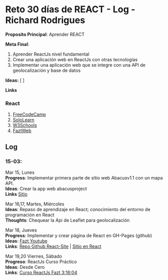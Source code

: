 # Reto 30 días de REACT - Log - Richard Rodrigues

**Proposito Principal**: Aprender REACT

**Meta Final**:
1) Aprender ReactJs nivel fundamental
2) Crear una aplicación web en ReactJs con otras tecnologías
3) Implementar una aplicación web que se integre con una API de geolocalización y base de datos

**Ideas:** 
  [         ]

**Links**
### React
1. [FreeCodeCamp](https://www.freecodecamp.org/)
2. [SoloLearn](https://www.sololearn.com/learning/1073)
3. [W3Schools](https://www.w3schools.com/python/default.asp)
4. [FaztWeb](https://www.faztweb.com/cursos/reactjs/1)


## Log

### 15-03:
Mar 15, Lunes<br>
**Progress**: Implementar primera parte de sitio web Abacusv1.1 con un mapa API.<br>
**Ideas**: Crear la app web abacusproject<br>
**Links** [Sitio](https://rich1n.github.io/abacus/index.html)<br>

Mar 16,17, Martes, Miércoles<br>
**Ideas**: Repaso de aprendizaje en React; conocimiento del entorno de programación en React<br>
**Thoughts**: Chequear la Api de Leaflet para geolocalización<br>

Mar 18, Jueves<br>
**Progress**: Implementar y crear página de React en GH-Pages (github)<br>
**Ideas**: [Fazt Youtube](https://www.youtube.com/watch?v=M6hBd3Lomvw&feature=emb_title)<br>
**Links**: [Repo Github React-Site](https://github.com/rich1n/react-site) | [Sitio en React](https://rich1n.github.io/react-site/)<br>

Mar 19,20 Viernes, Sábado<br>
**Progreso**: ReactJs Curso Práctico<br>
**Ideas**: Desde Cero<br>
**Links**: [Curso ReactJs Fazt 3:16:04](https://www.youtube.com/watch?v=zIY87vU33aA)<br>
